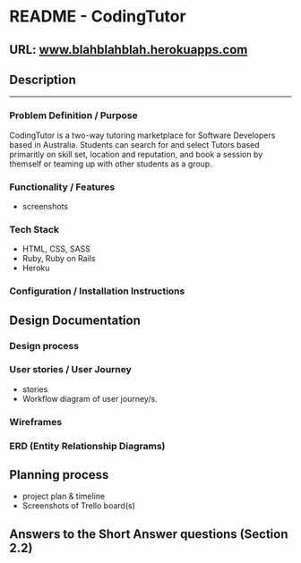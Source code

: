 # README - CodingTutor

URL: www.blahblahblah.herokuapps.com
---
## Description
---
### Problem Definition / Purpose

CodingTutor is a two-way tutoring marketplace for Software Developers based in Australia. Students can search for and select Tutors based primaritly on skill set, location and reputation, and book a session by themself or teaming up with other students as a group. 

### Functionality / Features
- screenshots

### Tech Stack
- HTML, CSS, SASS
- Ruby, Ruby on Rails
- Heroku

### Configuration / Installation Instructions 

## Design Documentation

### Design process

### User stories / User Journey
- stories
- Workflow diagram of user journey/s.

### Wireframes

### ERD (Entity Relationship Diagrams)


## Planning process
- project plan & timeline
- Screenshots of Trello board(s)


## Answers to the Short Answer questions (Section 2.2)
